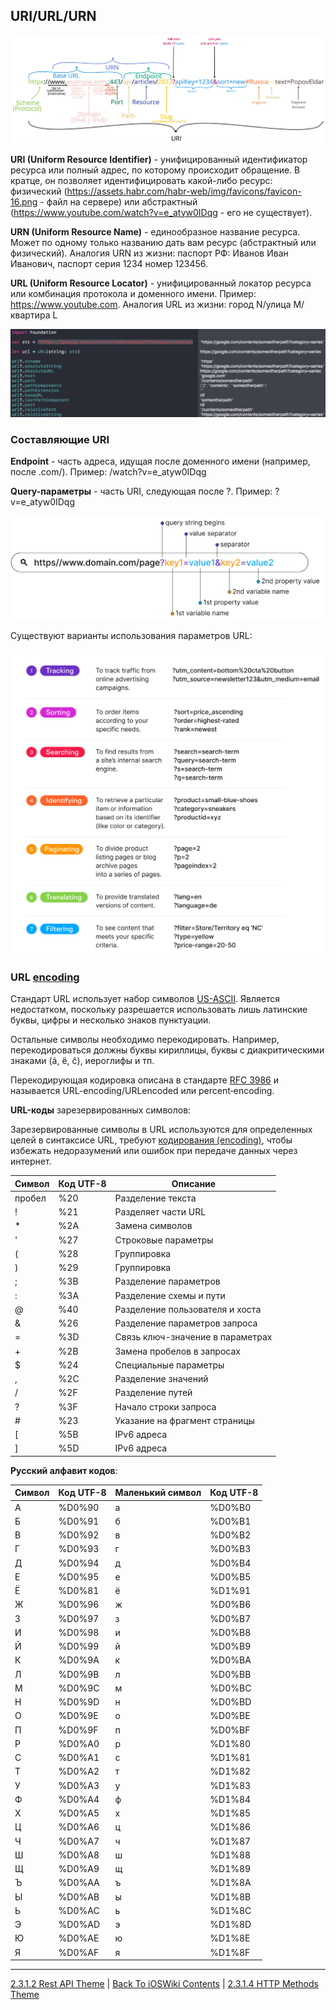 ## URI/URL/URN

![](https://github.com/eldaroid/pictures/blob/master/iOSWiki/ComputerScience/NewFullURISchem.jpg?raw=true)

**URI (Uniform Resource Identifier)** - унифицированный идентификатор ресурса или полный адрес, по которому происходит обращение. В кратце, он позволяет идентифицировать какой-либо ресурс: физический (https://assets.habr.com/habr-web/img/favicons/favicon-16.png - файл на сервере) или абстрактный (https://www.youtube.com/watch?v=e_atyw0IDqg - его не существует).

**URN (Uniform Resource Name)** - единообразное название ресурса. Может по одному только названию дать вам ресурс (абстрактный или физический). Аналогия URN из жизни: паспорт РФ: Иванов Иван Иванович, паспорт серия 1234 номер 123456.

**URL (Uniform Resource Locator)** - унифицированный локатор ресурса или комбинация протокола и доменного имени. Пример: https://www.youtube.com. Аналогия URL из жизни: город N/улица M/квартира L

![](https://github.com/eldaroid/pictures/blob/master/iOSWiki/ComputerScience/URLSchemeIniOS.png?raw=true)

### Составляющие URI

**Endpoint** - часть адреса, идущая после доменного имени (например, после .com/). Пример: /watch?v=e_atyw0IDqg

**Query-параметры** - часть URI, следующая после ?. Пример: ?v=e_atyw0IDqg

![](https://github.com/eldaroid/pictures/blob/master/iOSWiki/ComputerScience/QueryStructure.png?raw=true)

Существуют варианты использования параметров URL:

![](https://github.com/eldaroid/pictures/blob/master/iOSWiki/ComputerScience/Query.png?raw=true)

### URL [encoding](https://github.com/eldaroid/iOSWiki/blob/master/5%20Swift/5.2%20Glossary.md#кодирование%20(запись))

Стандарт URL использует набор символов [US-ASCII](/3%20Memory%20and%20Concurrency/3.1%20Memory/3.1.1%20AboutMemory/3.1.1.2%20ASCIIvsUNICODE.md). Является недостатком, поскольку разрешается использовать лишь латинские буквы, цифры и несколько знаков пунктуации. 

Остальные символы необходимо перекодировать. Например, перекодироваться должны буквы кириллицы, буквы с диакритическими знаками (á, ë, ĉ), иероглифы и тп. 

Перекодирующая кодировка описана в стандарте [RFC 3986](https://datatracker.ietf.org/doc/html/rfc3986) и называется URL-encoding/URLencoded или percent‐encoding.

**URL-коды** зарезервированных символов:

Зарезервированные символы в URL используются для определенных целей в синтаксисе URL, требуют [кодирования (encoding)](https://github.com/eldaroid/iOSWiki/blob/master/5%20Swift/5.2%20Glossary.md#кодирование%20(запись)), чтобы избежать недоразумений или ошибок при передаче данных через интернет.

| Символ | Код UTF-8   | Описание                              |
|--------|-------|---------------------------------------|
| пробел | %20   | Разделение текста                     |
| !      | %21   | Разделяет части URL                   |
| *      | %2A   | Замена символов                       |
| '      | %27   | Строковые параметры                   |
| (      | %28   | Группировка                           |
| )      | %29   | Группировка                           |
| ;      | %3B   | Разделение параметров                 |
| :      | %3A   | Разделение схемы и пути               |
| @      | %40   | Разделение пользователя и хоста       |
| &      | %26   | Разделение параметров запроса         |
| =      | %3D   | Связь ключ-значение в параметрах      |
| +      | %2B   | Замена пробелов в запросах            |
| $      | %24   | Специальные параметры                 |
| ,      | %2C   | Разделение значений                   |
| /      | %2F   | Разделение путей                      |
| ?      | %3F   | Начало строки запроса                 |
| #      | %23   | Указание на фрагмент страницы         |
| [      | %5B   | IPv6 адреса                           |
| ]      | %5D   | IPv6 адреса                           |



**Русский алфавит кодов**:

| Символ | Код UTF-8 | Маленький символ | Код UTF-8 |
|--------|-----------|------------------|-----------|
| А      | %D0%90    | а                | %D0%B0    |
| Б      | %D0%91    | б                | %D0%B1    |
| В      | %D0%92    | в                | %D0%B2    |
| Г      | %D0%93    | г                | %D0%B3    |
| Д      | %D0%94    | д                | %D0%B4    |
| Е      | %D0%95    | е                | %D0%B5    |
| Ё      | %D0%81    | ё                | %D1%91    |
| Ж      | %D0%96    | ж                | %D0%B6    |
| З      | %D0%97    | з                | %D0%B7    |
| И      | %D0%98    | и                | %D0%B8    |
| Й      | %D0%99    | й                | %D0%B9    |
| К      | %D0%9A    | к                | %D0%BA    |
| Л      | %D0%9B    | л                | %D0%BB    |
| М      | %D0%9C    | м                | %D0%BC    |
| Н      | %D0%9D    | н                | %D0%BD    |
| О      | %D0%9E    | о                | %D0%BE    |
| П      | %D0%9F    | п                | %D0%BF    |
| Р      | %D0%A0    | р                | %D1%80    |
| С      | %D0%A1    | с                | %D1%81    |
| Т      | %D0%A2    | т                | %D1%82    |
| У      | %D0%A3    | у                | %D1%83    |
| Ф      | %D0%A4    | ф                | %D1%84    |
| Х      | %D0%A5    | х                | %D1%85    |
| Ц      | %D0%A6    | ц                | %D1%86    |
| Ч      | %D0%A7    | ч                | %D1%87    |
| Ш      | %D0%A8    | ш                | %D1%88    |
| Щ      | %D0%A9    | щ                | %D1%89    |
| Ъ      | %D0%AA    | ъ                | %D1%8A    |
| Ы      | %D0%AB    | ы                | %D1%8B    |
| Ь      | %D0%AC    | ь                | %D1%8C    |
| Э      | %D0%AD    | э                | %D1%8D    |
| Ю      | %D0%AE    | ю                | %D1%8E    |
| Я      | %D0%AF    | я                | %D1%8F    |



---

[2.3.1.2 Rest API Theme](./2.3.1.2%20RestAPI.md) | [Back To iOSWiki Contents](https://github.com/eldaroid/iOSWiki) | [2.3.1.4 HTTP Methods Theme](./2.3.1.4%20HTTP_Methods.md)

